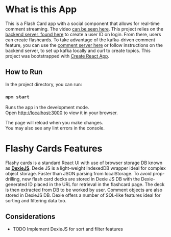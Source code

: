 # What is this App

This is a Flash Card app with a social component that allows for real-time comment streaming. The video [can be seen here](https://www.linkedin.com/posts/stephen-e-cunningham-7077b6239_i-wanted-to-play-with-kafka-for-real-time-activity-7156449722835042304-I4MT?utm_source=share&utm_medium=member_desktop). 
This project relies on the [backend server, found here](https://github.com/Step-henC/flashycards-backend) to create a user ID on login.
From there, users can create flashcards. To take advantage of the kafka-driven comment feature, you can use the [comment server here](https://github.com/Step-henC/flashycards-backend)
or follow instructions on the backend server, to set up kafka locally and curl to create topics. 
This project was bootstrapped with [Create React App](https://github.com/facebook/create-react-app).


## How to Run

In the project directory, you can run:

### `npm start`

Runs the app in the development mode.\
Open [http://localhost:3000](http://localhost:3000) to view it in your browser.

The page will reload when you make changes.\
You may also see any lint errors in the console.

# Flashy Cards Features

Flashy cards is a standard React UI with use of browser storage DB known as **[DexieJS](https://dexie.org/)**. Dexie JS is a light-weight IndexedDB wrapper
ideal for complex object storage. Faster than JSON parsing from localStorage. To avoid prop-drilling, new flash card decks are stored in Dexie JS DB with the 
Dexie-generated ID placed in the URL for retrieval in the flashcard page. The deck is then extracted from DB to be worked by user. 
Comment objects are also stored in DexieJS DB. Dexie offers a number of SQL-like features ideal for sorting and filtering data too. 

## Considerations

- TODO Implement DexieJS for sort and filter features
